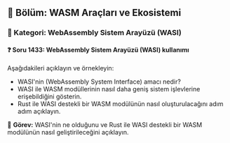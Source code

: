 ## 📘 Bölüm: WASM Araçları ve Ekosistemi
### 🔹 Kategori: WebAssembly Sistem Arayüzü (WASI)
#### ❓ Soru 1433: WebAssembly Sistem Arayüzü (WASI) kullanımı

Aşağıdakileri açıklayın ve örnekleyin:

- WASI'nin (WebAssembly System Interface) amacı nedir?
- WASI ile WASM modüllerinin nasıl daha geniş sistem işlevlerine erişebildiğini gösterin.
- Rust ile WASI destekli bir WASM modülünün nasıl oluşturulacağını adım adım açıklayın.

🔧 **Görev:** WASI'nin ne olduğunu ve Rust ile WASI destekli bir WASM modülünün nasıl geliştirileceğini açıklayın.
